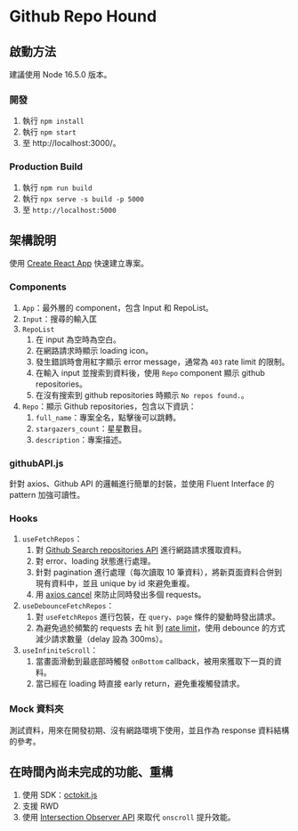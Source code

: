 # Github Repo Hound

## 啟動方法

建議使用 Node 16.5.0 版本。

### 開發

1. 執行 `npm install`
2. 執行 `npm start`
3. 至 http://localhost:3000/。

### Production Build

1. 執行 `npm run build`
2. 執行 `npx serve -s build -p 5000`
3. 至 `http://localhost:5000`

## 架構說明

使用 [Create React App](https://github.com/facebook/create-react-app) 快速建立專案。

### Components

1. `App`：最外層的 component，包含 Input 和 RepoList。
2. `Input`：搜尋的輸入匡
3. `RepoList`
   1. 在 input 為空時為空白。
   2. 在網路請求時顯示 loading icon。
   3. 發生錯誤時會用紅字顯示 error message，通常為 `403` rate limit 的限制。
   4. 在輸入 input 並搜索到資料後，使用 `Repo` component 顯示 github repositories。
   5. 在沒有搜索到 github repositories 時顯示 `No repos found.`。
4. `Repo`：顯示 Github repositories，包含以下資訊：
   1. `full_name`：專案全名，點擊後可以跳轉。
   2. `stargazers_count`：星星數目。
   3. `description`：專案描述。

### githubAPI.js

針對 axios、Github API 的邏輯進行簡單的封裝，並使用 Fluent Interface 的 pattern 加強可讀性。

### Hooks

1. `useFetchRepos`：
   1. 對 [Github Search repositories API](https://developer.github.com/v3/search/#search-repositories) 進行網路請求獲取資料。
   2. 對 error、loading 狀態進行處理。
   3. 針對 pagination 進行處理（每次讀取 10 筆資料），將新頁面資料合併到現有資料中，並且 unique by id 來避免重複。
   4. 用 [axios cancel](https://axios-http.com/docs/cancellation) 來防止同時發出多個 requests。
2. `useDebounceFetchRepos`：
   1. 對 `useFetchRepos` 進行包裝，在 `query`、`page` 條件的變動時發出請求。
   2. 為避免過於頻繁的 requests 去 hit 到 [rate limit](https://docs.github.com/en/rest/reference/search#rate-limit)，使用 debounce 的方式減少請求數量（delay 設為 300ms）。
3. `useInfiniteScroll`：
   1. 當畫面滑動到最底部時觸發 `onBottom` callback，被用來獲取下一頁的資料。
   2. 當已經在 loading 時直接 early return，避免重複觸發請求。

### Mock 資料夾

測試資料，用來在開發初期、沒有網路環境下使用，並且作為 response 資料結構的參考。

## 在時間內尚未完成的功能、重構

1. 使用 SDK：[octokit.js](https://github.com/octokit/octokit.js)
2. 支援 RWD
3. 使用 [Intersection Observer API](https://developer.mozilla.org/en-US/docs/Web/API/Intersection_Observer_API) 來取代 `onscroll` 提升效能。
